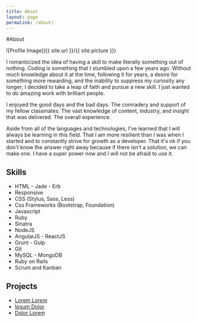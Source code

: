 ```yaml
---
title: About
layout: page
permalink: /about/
---
```

#About

<style>
img { width: 50%; margin: 0 auto; display: block; }
</style>

![Profile Image]({{ site.url }}/{{ site.picture }})

<p>I romanticized the idea of having a skill to make literally something out of nothing. Coding is something that I stumbled upon a few years ago. Without much knowledge about it at the time, following it for years, a desire for something more rewarding, and the inability to suppress my curiosity any longer; I decided to take a leap of faith and pursue a new skill. I just wanted to do amazing work with brilliant people.</p>

<p>I enjoyed the good days and the bad days. The comradery and support of my fellow classmates. The vast knowledge of content, industry, and insight that was delivered. The overall experience.</p>

<p>Aside from all of the languages and technologies, I've learned that I will always be learning in this field. That I am more resilient than I was when I started and to constantly strive for growth as a developer. That it's ok if you don't know the answer right away because if there isn't a solution, we can make one. I have a super power now and I will not be afraid to use it.</p>

<h2>Skills</h2>

<ul class="skill-list">
	<li>HTML - Jade - Erb</li>
	<li>Responsive</li>
	<li>CSS (Stylus, Sass, Less)</li>
	<li>Css Frameworks (Bootstrap, Foundation)</li>
	<li>Javascript</li>
	<li>Ruby</li>
	<li>Sinatra</li>
	<li>NodeJS</li>
	<li>AngularJS - ReactJS</li>
	<li>Grunt - Gulp</li>
	<li>Git</li>
	<li>MySQL - MongoDB</li>
	<li>Ruby on Rails</li>
	<li>Scrum and Kanban</li>
</ul>

<h2>Projects</h2>

<ul>
	<li><a href="https://github.com/">Lorem Lorem</a></li>
	<li><a href="https://github.com/">Ipsum Dolor</a></li>
	<li><a href="https://github.com/">Dolor Lorem</a></li>
</ul>
